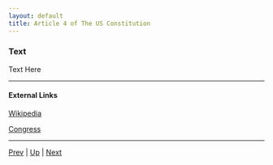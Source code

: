 ```yaml
---
layout: default
title: Article 4 of The US Constitution
---
```


### Text
Text Here

---
#### External Links
[Wikipedia](https://en.wikipedia.org/wiki/Article_Four_of_the_United_States_Constitution)

[Congress](https://constitution.congress.gov/constitution/article-4/)

---

[Prev](article_3.md) | [Up](README.md) | [Next](article_5.md)
